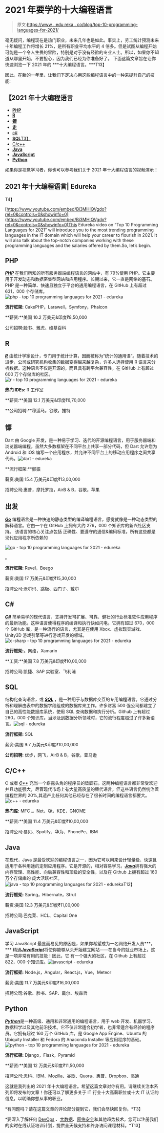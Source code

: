 # 2021 年要学的十大编程语言

> 原文:[https://www . edu reka . co/blog/top-10-programming-languages-for-2021/](https://www.edureka.co/blog/top-10-programming-languages-for-2021/)

毫无疑问，编程现在是热门职业，未来几年也是如此。事实上，劳工统计预测未来十年编程工作将增长 21%，是所有职业平均水平的 4 倍多。但是试图从编程[](https://www.edureka.co/)开始可能是一个令人生畏的冒险，特别是对于没有经验的专业人士。所以，如果你不知道从哪里开始，不要担心，因为我们已经为你准备好了。 下面这篇文章旨在让你快速浏览一下 2021 年的 ***十大编程语言。***T13】

因此，在新的一年里，让我们下定决心用这些编程语言中的一种来提升自己的技能:

## 【2021 年十大编程语言

*   [**PHP**](#php)
*   [**R**](#r)
*   [**镖**](#dart)
*   [**走**](#go)
*   [c#](#csharp)
*   [**SQL**T3】](#sql)
*   [C/c++](#c)
*   [**Java**](#java)
*   [**JavaScript**](#js)
*   [**Python**](#python)

如果你是视觉学习者，你也可以参考我们关于 2021 年十大编程语言的视频演示！

## **2021 年十大编程语言| Edureka**

T4】

[https://www.youtube.com/embed/Bi3MHIQVgdo?rel=0&controls=0&showinfo=0](https://www.youtube.com/embed/Bi3MHIQVgdo?rel=0&controls=0&showinfo=0)This Edureka video on “Top 10 Programming Languages for 2021” will introduce you to the most trending programming languages in the IT domain which will help your career to flourish in 2021\. It will also talk about the top-notch companies working with these programming languages and the salaries offered by them.So, let’s begin.

## **PHP**

[***PHP***](https://www.edureka.co/blog/how-to-install-php-on-windows/) 在我们所知的所有服务器端编程语言的网站中，有 79%使用 PHP。它主要用于开发动态和数据密集型网站和应用程序。长期以来，它一直是网络的基石。PHP 是一种简单、快速且独立于平台的通用编程语言，在 GitHub 上有超过 631，000 个存储库。![php - top 10 programming languages for 2021 - edureka](../Images/74dbc7e3146ae62fb02cd4c8d5960da8.png)

**流行框架:** CakePHP，Larawell，Symfony，Phalcon

**薪资:**美国 10.2 万美元&印度₹8,50,000

公司招聘:脸书、雅虎、维基百科

## **R**

[***R***](https://www.edureka.co/blog/r-tutorial/) 由统计学家设计，专门用于统计计算，因而被称为“统计的通用语”。随着技术的进步，公司或研究机构收集的数据变得越来越复杂，许多人选择使用 R 语言来分析数据。这种语言不仅是开源的，而且具有跨平台兼容性，在 GitHub 上有超过 600 万个存储库的社区。![r - top 10 programming languages for 2021 - edureka](../Images/e1acd83c87309c4b70ee2630aed97ef8.png)

**热门 IDEs:** R 工作室

**薪资:**美国 12.1 万美元&印度₹6,70,000

**公司招聘:**穆适马，谷歌，推特

## **镖**

Dart 由 Google 开发，是一种易于学习、迭代的开源编程语言，用于服务器端和浏览器端编程。虽然大多数框架在不同平台上共享一部分代码，但 Dart 允许您为 Android 和 iOS 编写一个应用程序，并允许不同平台上的移动应用程序之间共享代码。![dart - edureka](../Images/dc736cc88fc3bd376d22e1b7b6c9c91b.png)

**流行框架:**颤振

薪资:美国 15.4 万美元&印度₹13,00,000

招聘公司:惠普，摩托罗拉，AirB & B，谷歌，苹果

## **出发**

[***Go***](https://www.edureka.co/blog/golang-tutorial/) 编程语言是一种快速的静态类型的编译编程语言，感觉就像是一种动态类型的解释语言。它由一个在 GitHub 上拥有大约 276，000 个知识库的新兴社区支持。 该语言的核心关注点包括 正确性、要遵守的通信&编码标准，所有这些都是现代应用程序所依赖的

![go - top 10 programming languages for 2021 - edureka](../Images/787e34ffa41d0838a16fe834ec5b5b70.png)

。

**流行框架:** Revel，Beego

薪资:美国 17 万美元&印度₹15,30,000

招聘公司:沃尔玛、跳板、西门子、戴尔

## **C#**

[***C#***](https://www.edureka.co/blog/interview-questions/c-sharp-interview-questions/) 简单易学的现代语言，支持开发可扩展、可靠、健壮的行业标准软件应用程序的最新功能。这种语言使得程序的编译和执行快如闪电。它拥有超过 670，000 个 GitHub 库，是一种流行的语言，尤其是在使用 Xbox、虚拟现实游戏、Unity3D 游戏引擎等进行游戏开发的领域。![c-sharp - top 10 programming languages for 2021 - edureka](../Images/b9317e7b325e10a1ae3c774fbb2a33c4.png)

**流行框架:**。网络，Xamarin

**工资:**美国 7.8 万美元&印度₹10,00,000

招聘公司:凯捷、SAP 实验室、飞利浦

## **SQL**

结构化查询语言，或 [***SQL***](https://www.edureka.co/blog/sql-server-tutorial) ，是一种用于与数据库交互的专用编程语言。它通过分析和理解由表中的数据字段组成的数据库来工作。许多财富 500 强公司都建立了自己的高性能数据库系统，使用 SQL 查询数据和执行分析。Github 上有超过 260，000 个知识库，当涉及到数据分析领域时，它的流行程度超过了许多新语言。![sql - edureka](../Images/74b87b0ce27c58003a542578781752df.png)

**流行框架:** SQL

薪资:美国 9.7 万美元&印度₹10,00,000

**公司招聘:** 优步，网飞，AirB & B，谷歌，亚马逊

## **C/C++**

C 或者 [***C++***](https://www.edureka.co/blog/cpp-tutorial/) 充当一个崭露头角的程序员的垫脚石。这两种编程语言都非常受欢迎并且功能强大，尽管现代市场上有大量高质量的替代语言，但这些语言仍然统治着编程世界的 20%,其遗产比任何其他已经存在了很长时间的编程语言都要大。![c++ - edureka](../Images/86da5eedbcf75ff17a10f29d75bc55b7.png)

**热门库:** MFC，。Net，Qt，KDE，GNOME

**薪资:**美国 11.4 万美元&印度₹10,00,000

招聘公司:易贝、Spotify、华为、PhonePe、IBM

## **Java**

在现代，Java 是最受欢迎的编程语言之一，因为它可以用来设计轻量级、快速且适用于各种用途的定制应用程序。它是开源的，相对容易学习。[***Java***](https://www.edureka.co/blog/advanced-java-tutorial)拥有强大的内存管理、高性能、向后兼容性和顶级的安全性，以及在 Github 上拥有超过 160 万个存储库的 庞大活跃社区。![java - top 10 programming languages for 2021 - edureka](../Images/f87dd4e5c85853d764c94a10baba99d6.png)T12】

**流行框架:** Spring，Hibernate，Strut

薪资:美国 12.3 万美元&印度₹11,00,000

招聘公司:巴克莱、HCL、Capital One

## **JavaScript**

学习 JavaScript 最显而易见的原因是，如果你希望成为一名网络开发人员***。*** 精通[***JavaScript***](https://www.edureka.co/blog/advanced-javascript-tutorial/)将使你能够从头开始建立网站——在当今的就业市场上，这是一项非常有用的技能！因此，它 有一个强大的社区，在 Github 上有超过 822，000 个知识库。![javascript - edureka](../Images/06fbe322d52e06acc23faa69e9db2be4.png)

**流行框架:** Node.js，Angular，React.js，Vue，Meteor

薪资:美国 11.7 万美元&印度₹16,00,000

招聘公司:谷歌、脸书、SAP、戴尔、埃森哲

## **Python**

[***Python***](https://www.edureka.co/blog/python-tutorial/)是一种高级、通用和非常通用的编程语言，用于 web 开发、机器学习、数据科学以及其他前沿技术。它不仅非常适合初学者，也非常适合有经验的程序员。它拥有超过 160 万个 GitHub 库，是 Google App Engine、Ubuntu 的 Ubiquity Installer 和 Fedora 的 Anaconda Installer 等应用程序的基础。![python - top 10 programming languages for 2021 - edureka](../Images/9d33adf67f796a289e486038ce513769.png)

**流行框架:** Django，Flask，Pyramid

**薪资:**美国 12 万美元&印度₹11,50,000

招聘公司:思科、IBM、Mozilla、谷歌、Quora、惠普、Dropbox、高通

这就是我列出的 2021 年十大编程语言。希望这篇文章对你有用。请继续关注本系列即将发布的文章！你还可以了解更多关于 IT 行业十大高薪职位[](https://www.edureka.co/blog/top-10-highest-paying-jobs/)或十大 IT 认证[](https://www.edureka.co/blog/top-10-certifications)的信息，以明确你想从事的职业。

*有问题吗？请在这篇文章的评论部分提到它，我们会尽快回复你。*T3】

*要深入了解任何 [DevOps](https://www.edureka.co/devops-certification-training) 、[大数据](https://www.edureka.co/big-data-hadoop-training-certification)、[网络安全](https://www.edureka.co/comptia-security-plus-certification-training)和其他趋势技术，您可以注册我们的实时在线认证培训计划，提供全天候支持和终身访问课程材料。*T13】